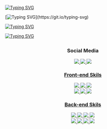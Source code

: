 [![Typing SVG](https://readme-typing-svg.demolab.com?font=Bebas+Neue&size=32&pause=5000&width=435&lines=Hi+there%2C+I'm+Bruno!%F0%9F%98%8A;Welcome+to+my+profile)](https://git.io/typing-svg)

[![Typing SVG](https://readme-typing-svg.demolab.com?font=Bebas+Neue&pause=500&color=B9D4F7&repeat=false&width=435&lines=%F0%9F%96%A5%EF%B8%8F+Professional+Front-End+developer!)](https://git.io/typing-svg)

[![Typing SVG](https://readme-typing-svg.demolab.com?font=Bebas+Neue&pause=500&color=B9D4F7&width=435&lines=%F0%9F%93%9A+Bachelor+Degree+in+Computer+Systems+Analysis.;%F0%9F%93%9A+BootCamp+in+WebDevelopment+FullStack)](https://git.io/typing-svg)

[![Typing SVG](https://readme-typing-svg.demolab.com?font=Bebas+Neue&pause=500&color=B9D4F7&repeat=false&width=435&lines=%F0%9F%A7%A0Passionate+about+technology+and+knowledge)](https://git.io/typing-svg)

</li>

##
<div align="center">
  <h3>Social Media</h3>
  <a href="https://www.linkedin.com/in/bchavs12/" target="_blank"><img src="https://img.shields.io/badge/LinkedIn-0077B5?style=for-the-badge&logo=linkedin&logoColor=white"</a>
  <a href="https://mail.google.com/mail/u/0/#inbox" target="_blank"><img src="https://img.shields.io/badge/Gmail-D14836?style=for-the-badge&logo=gmail&logoColor=white"</a>
  <a href="https://discord.com/channels/@me"><img src="https://img.shields.io/badge/Discord-7289DA?style=for-the-badge&logo=discord&logoColor=white"</a> 
  
  <h3>Front-end Skils</h3>
  <img src="https://img.shields.io/badge/Vue.js-35495E?style=for-the-badge&logo=vue.js&logoColor=4FC08D">
  <img src="https://img.shields.io/badge/React-20232A?style=for-the-badge&logo=react&logoColor=61DAFB">
  <img src="https://img.shields.io/badge/Bootstrap-563D7C?style=for-the-badge&logo=bootstrap&logoColor=white">
  <br>
  <img src="https://img.shields.io/badge/Tailwind_CSS-38B2AC?style=for-the-badge&logo=tailwind-css&logoColor=white">
  <img src="https://img.shields.io/badge/TypeScript-007ACC?style=for-the-badge&logo=typescript&logoColor=white"> 
  <img src="https://img.shields.io/badge/Visual_Studio-5C2D91?style=for-the-badge&logo=visual%20studio&logoColor=white">

  <h3>Back-end Skils</h3>
  <img src="https://img.shields.io/badge/Java-ED8B00?style=for-the-badge&logo=openjdk&logoColor=white">
  <img src="https://img.shields.io/badge/Spring-6DB33F?style=for-the-badge&logo=spring&logoColor=white">
  <img src="https://img.shields.io/badge/Hibernate-59666C?style=for-the-badge&logo=Hibernate&logoColor=white">
  <img src="https://img.shields.io/badge/Node.js-43853D?style=for-the-badge&logo=node.js&logoColor=white">
  <br>
  <img src="https://img.shields.io/badge/Express.js-404D59?style=for-the-badge">
  <img src="https://img.shields.io/badge/MySQL-00000F?style=for-the-badge&logo=mysql&logoColor=white">
  <img src="https://img.shields.io/badge/Spring_Security-6DB33F?style=for-the-badge&logo=Spring-Security&logoColor=white">
  <img src="https://img.shields.io/badge/IntelliJ_IDEA-000000.svg?style=for-the-badge&logo=intellij-idea&logoColor=white"> 
</div>
